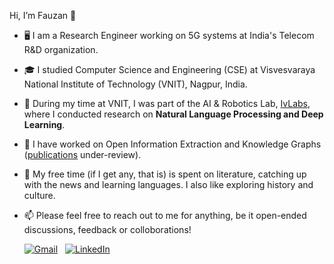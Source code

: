 Hi, I’m Fauzan 👋
- 🖥️ I am a Research Engineer working on 5G systems at India's Telecom R&D organization.
- 🎓 I studied Computer Science and Engineering (CSE) at Visvesvaraya National Institute of Technology (VNIT), Nagpur, India. 
- 🌱 During my time at VNIT, I was part of the AI & Robotics Lab, [IvLabs](https://www.ivlabs.in/), where I conducted research on **Natural Language Processing and Deep Learning**.
- 📝 I have worked on Open Information Extraction and Knowledge Graphs ([publications](https://fauzanfarooqui.github.io/publications/) under-review).
- 📖 My free time (if I get any, that is) is spent on literature, catching up with the news and learning languages. I also like exploring history and culture.
- 📫 Please feel free to reach out to me for anything, be it open-ended discussions, feedback or colloborations!

     [![Gmail](https://img.shields.io/badge/Gmail-red?style=for-the-badge&logo=gmail&logoColor=white)](mailto:fauzanfarooqui7@gmail.com)  &nbsp;
     [![LinkedIn](https://img.shields.io/badge/LinkedIn-blue?style=for-the-badge&logo=Linkedin&logoColor=white)](https://www.linkedin.com/in/fauzan-farooqui/)
       

<!---
FauzanFarooqui/FauzanFarooqui is a ✨ special ✨ repository because its `README.md` (this file) appears on your GitHub profile.
You can click the Preview link to take a look at your changes.
--->
